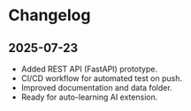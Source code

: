 # Changelog

## 2025-07-23
- Added REST API (FastAPI) prototype.
- CI/CD workflow for automated test on push.
- Improved documentation and data folder.
- Ready for auto-learning AI extension.

